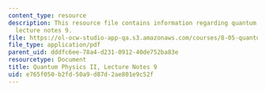 ```yaml
---
content_type: resource
description: This resource file contains information regarding quantum physics II,
  lecture notes 9.
file: https://ol-ocw-studio-app-qa.s3.amazonaws.com/courses/8-05-quantum-physics-ii-fall-2013/e765f050b2fd50a9d87d2ae801e9c52f_MIT8_05F13_Chap_09.pdf
file_type: application/pdf
parent_uid: dddfc6ee-78a4-d231-0912-40de752ba83e
resourcetype: Document
title: Quantum Physics II, Lecture Notes 9
uid: e765f050-b2fd-50a9-d87d-2ae801e9c52f
---
```

